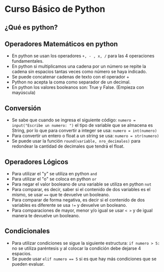# Curso Básico de Python

## ¿Qué es python?

## Operadores Matemáticos en python

- En python se usan los operadores `+, - , x, /` para las 4 operaciones fundamentales.
- En python si multiplicamos una cadena por un número se repite la cadena sin espacios tantas veces como número se haya indicado.
- Se puede concatenar cadenas de texto con el operador +
- Python no acepta la coma como separador de un decimal.
- En python los valores booleanos son: True y False. (Empieza con mayúscula)

## Conversión

- Se sabe que cuando se ingresa el siguiente código:
 `numero = input("Escribe un numero: ")`
el tipo de variable que se almacena es String, por lo que para convertir a integer se usa:
 `numero = int(numero)`
- Para convertir un entero o float a un string se usa:
    `numero = str(numero)`
- Se puede usar la función `round(variable, nro_decimales)` para redondear la cantidad de decimales que tendrá el float.

## Operadores Lógicos

- Para utilizar el "y" se utiliza en python `and`
- Para utilizar el "o" se coloca en python `or`
- Para negar el valor booleano de una variable se utiliza en python `not`
- Para comparar, es decir, saber si el contenido de dos variables es el mismo, se usar `==` que te devuelve un booleano.
- Para comparar de forma negativa, es decir si el contenido de dos variables es diferente se usa `!=` y devuelve un booleano.
- Para comparaciones de mayor, menor y/o igual se usar `< >` y de igual manera te devuelve un booleano. 

## Condicionales

- Para utilizar condiciones se sigue la siguiente estructura:
`if numero > 5:` no se utiliza paréntesis y al colocar la condición debe dejarse 4 espacios.
- Se puede usar `elif numero == 5` si es que hay más condiciones que se pueden evaluar.